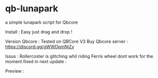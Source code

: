 # qb-lunapark
a simple lunapark script for Qbcore

Install :
Easy just drag and drop !

Version Qbcore : Tested on QBCore V3 
Buy Qbcore server : https://discord.gg/gWWDpmNjZv

Issus :
Rollercoster is glitching whil riding
Ferris wheel dont work for the moment fixed in next update :

Preview : 


